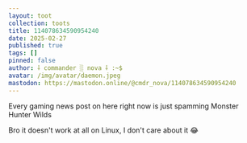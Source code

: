 ```yaml
---
layout: toot
collection: toots
title: 114078634590954240
date: 2025-02-27
published: true
tags: []
pinned: false
author: ⸸ commander ░ nova ⸸ :~$
avatar: /img/avatar/daemon.jpeg
mastodon: https://mastodon.online/@cmdr_nova/114078634590954240
---
```


Every gaming news post on here right now is just spamming Monster Hunter Wilds

Bro it doesn't work at all on Linux, I don't care about it 😂
